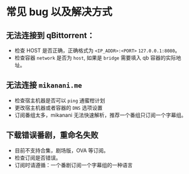 # 常见 bug 以及解决方式
## 无法连接到 qBittorrent：
- 检查 HOST 是否正确，正确格式为 `<IP_ADDR>:<PORT>` `127.0.0.1:8080`。
- 检查容器 `network` 是否为 `host`, 如果是 `bridge` 需要填入 qb 容器的实际地址。

## 无法连接 `mikanani.me`
- 检查宿主机器是否可以 `ping` 通蜜柑计划
- 更改宿主机器或者容器的 `DNS` 选项设置
- 订阅番组太多，mikanani 无法快速解析，推荐一个番组只订阅一个字幕组。

## 下载错误番剧，重命名失败
- 目前不支持合集，剧场版，OVA 等订阅。
- 检查订阅是否错误。
- 订阅时请遵循：一个番剧订阅一个字幕组的一种语言
